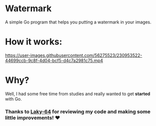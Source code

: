 # Watermark
 A simple Go program that helps you putting a watermark in your images.

# How it works:
https://user-images.githubusercontent.com/56275523/230953522-44699ccb-9c8f-4d04-bcf5-d4c7a2981c75.mp4

# Why?
Well, I had some free time from studies and really wanted to get **started** with Go.


### Thanks to [Laky-64](https://github.com/Laky-64) for reviewing my code and making some little improvements! ❤️
